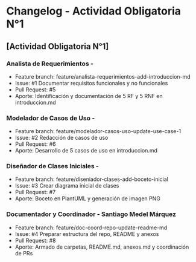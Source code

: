 # Changelog - Actividad Obligatoria N°1

## [Actividad Obligatoria N°1]

### Analista de Requerimientos - 
- Feature branch: feature/analista-requerimientos-add-introduccion-md
- Issue: #1 Documentar requisitos funcionales y no funcionales
- Pull Request: #5
- Aporte: Identificación y documentación de 5 RF y 5 RNF en introduccion.md

### Modelador de Casos de Uso - 
- Feature branch: feature/modelador-casos-uso-update-use-case-1
- Issue: #2 Redacción de casos de uso
- Pull Request: #6
- Aporte: Desarrollo de 5 casos de uso en introduccion.md

### Diseñador de Clases Iniciales - 
- Feature branch: feature/diseniador-clases-add-boceto-inicial
- Issue: #3 Crear diagrama inicial de clases
- Pull Request: #7
- Aporte: Boceto en PlantUML y generación de imagen PNG

### Documentador y Coordinador - Santiago Medel Márquez
- Feature branch: feature/doc-coord-repo-update-readme-md
- Issue: #4 Preparar estructura del repo, README y anexos
- Pull Request: #8
- Aporte: Armado de carpetas, README.md, anexos.md y coordinación de PRs
